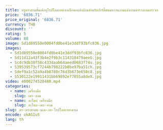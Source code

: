 ```yaml
---
title: หรูหราสามชั้นเค้กยุโรปโลหะทองเหล็กตกแต่งบ้านสําหรับปาร์ตี้ขนมหวานงานแต่งงานตารางถาดกระจก
price: '6836.71'
price_original: '6836.71'
currency: THB
discount: ''
rating: 5
volume: 88
image: Sd1d89550e0004fd0be41e3ddf93bfc836.jpg
images:
  - Sd1d89550e0004fd0be41e3ddf93bfc836.jpg
  - Sd11d12a43f3b4e2f9b3c114318479aeeG.jpg
  - Scdc9db30f58c433daab64aeed0683f74u.jpg
  - S39539573cf7244b798222b0be97ba51ch.jpg
  - Sdef9a1c52a9a4b8780c76d3b673e658c8.jpg
  - S530122e19911431bb69892e77055a8deX.jpg
video: 4000274528480.mp4
categories:
  - name: เครื่องมือ
    slug: เคร-องม
  - name: อะไหล่ เครื่องมือ
    slug: อะไหล-เคร-องม
slug: หร-หราสามช-นเค-กย-โรปโลหะทองเหล
encode: okAGIuS
lang: th
---
```

  